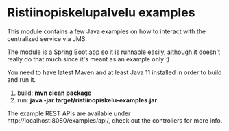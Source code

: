 # Ristiinopiskelupalvelu examples

This module contains a few Java examples on how to interact with the centralized service via JMS.

The module is a Spring Boot app so it is runnable easily, although it doesn't really do that much since it's meant as an example only :)

You need to have latest Maven and at least Java 11 installed in order to build and run it.

1) build: **mvn clean package**
2) run: **java -jar target/ristiinopiskelu-examples.jar** 

The example REST APIs are available under http://localhost:8080/examples/api/, check out the controllers for more info.
